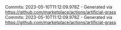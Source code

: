 Commits: 2023-05-10T11:12:09.978Z - Generated via https://github.com/marketplace/actions/artificial-grass
<br>
Commits: 2023-05-10T11:12:09.978Z - Generated via https://github.com/marketplace/actions/artificial-grass
<br>
